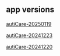 <!-- list of files -->
## app versions

[autiCare-20250119](autiCare-20250119.apk)

[autiCare-20241223](autiCare-20241223.apk)

[autiCare-20241220](autiCare-20241220.apk)
